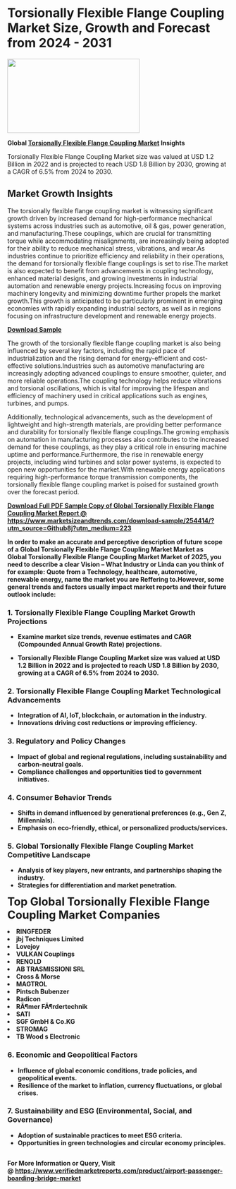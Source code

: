 <H1>Torsionally Flexible Flange Coupling Market Size, Growth and Forecast from 2024 - 2031</H1><img class="aligncenter size-medium wp-image-584254" src="https://thirdeyenews.in/wp-content/uploads/2024/09/Global-Market-Research-300x168.jpeg" alt="" width="300" height="168" /><p><strong>Global&nbsp;<a href="https://www.marketsizeandtrends.com/download-sample/254414/?utm_source=Github8j?utm_medium=223">Torsionally Flexible Flange Coupling Market</a> Insights</strong></p><p>Torsionally Flexible Flange Coupling Market size was valued at USD 1.2 Billion in 2022 and is projected to reach USD 1.8 Billion by 2030, growing at a CAGR of 6.5% from 2024 to 2030.</p><p><h2>Market Growth Insights</h2> <p>The torsionally flexible flange coupling market is witnessing significant growth driven by increased demand for high-performance mechanical systems across industries such as automotive, oil & gas, power generation, and manufacturing.These couplings, which are crucial for transmitting torque while accommodating misalignments, are increasingly being adopted for their ability to reduce mechanical stress, vibrations, and wear.As industries continue to prioritize efficiency and reliability in their operations, the demand for torsionally flexible flange couplings is set to rise.The market is also expected to benefit from advancements in coupling technology, enhanced material designs, and growing investments in industrial automation and renewable energy projects.Increasing focus on improving machinery longevity and minimizing downtime further propels the market growth.This growth is anticipated to be particularly prominent in emerging economies with rapidly expanding industrial sectors, as well as in regions focusing on infrastructure development and renewable energy projects.</p> <p><strong><a href="#">Download Sample</a></strong></p> <p>The growth of the torsionally flexible flange coupling market is also being influenced by several key factors, including the rapid pace of industrialization and the rising demand for energy-efficient and cost-effective solutions.Industries such as automotive manufacturing are increasingly adopting advanced couplings to ensure smoother, quieter, and more reliable operations.The coupling technology helps reduce vibrations and torsional oscillations, which is vital for improving the lifespan and efficiency of machinery used in critical applications such as engines, turbines, and pumps.</p> <p>Additionally, technological advancements, such as the development of lightweight and high-strength materials, are providing better performance and durability for torsionally flexible flange couplings.The growing emphasis on automation in manufacturing processes also contributes to the increased demand for these couplings, as they play a critical role in ensuring machine uptime and performance.Furthermore, the rise in renewable energy projects, including wind turbines and solar power systems, is expected to open new opportunities for the market.With renewable energy applications requiring high-performance torque transmission components, the torsionally flexible flange coupling market is poised for sustained growth over the forecast period.</p> <p><strong><a href="#"></p><p><span class=""><strong>Download Full PDF Sample Copy of Global Torsionally Flexible Flange Coupling Market Report</strong> @ <a href="https://www.marketsizeandtrends.com/download-sample/254414/?utm_source=Github8j?utm_medium=223" target="_blank">https://www.marketsizeandtrends.com/download-sample/254414/?utm_source=Github8j?utm_medium=223</a></span></p><p>In order to make an accurate and perceptive description of future scope of a Global&nbsp;Torsionally Flexible Flange Coupling Market Market as Global&nbsp;Torsionally Flexible Flange Coupling Market Market of 2025, you need to describe a clear Vision &ndash; What Industry or Linda can you think of for example: Quote from a Technology, healthcare, automotive, renewable energy, name the market you are Reffering to.However, some general trends and factors usually impact market reports and their future outlook include:</p><h3>1.&nbsp;<strong>Torsionally Flexible Flange Coupling Market Growth Projections</strong></h3><ul><li>Examine market size trends, revenue estimates and CAGR (Compounded Annual Growth Rate) projections.</li><li><p>Torsionally Flexible Flange Coupling Market size was valued at USD 1.2 Billion in 2022 and is projected to reach USD 1.8 Billion by 2030, growing at a CAGR of 6.5% from 2024 to 2030.</p></li></ul><h3>2.&nbsp;<strong>Torsionally Flexible Flange Coupling Market Technological Advancements</strong></h3><ul><li>Integration of AI, IoT, blockchain, or automation in the industry.</li><li>Innovations driving cost reductions or improving efficiency.</li></ul><h3>3.&nbsp;<strong>Regulatory and Policy Changes</strong></h3><ul><li>Impact of global and regional regulations, including sustainability and carbon-neutral goals.</li><li>Compliance challenges and opportunities tied to government initiatives.</li></ul><h3>4.&nbsp;<strong>Consumer Behavior Trends</strong></h3><ul><li>Shifts in demand influenced by generational preferences (e.g., Gen Z, Millennials).</li><li>Emphasis on eco-friendly, ethical, or personalized products/services.</li></ul><h3>5.&nbsp;<strong>Global Torsionally Flexible Flange Coupling Market Competitive Landscape</strong></h3><ul><li>Analysis of key players, new entrants, and partnerships shaping the industry.</li><li>Strategies for differentiation and market penetration.</li></ul><p data-pm-slice="1 1 []"><span style="color: inherit; font-family: inherit; font-size: 25px;">Top Global Torsionally Flexible Flange Coupling Market Companies</span></p><div class="" data-test-id=""><p><li>RINGFEDER</li><li> jbj Techniques Limited</li><li> Lovejoy</li><li> VULKAN Couplings</li><li> RENOLD</li><li> AB TRASMISSIONI SRL</li><li> Cross & Morse</li><li> MAGTROL</li><li> Pintsch Bubenzer</li><li> Radicon</li><li> RÃ¶mer FÃ¶rdertechnik</li><li> SATI</li><li> SGF GmbH & Co.KG</li><li> STROMAG</li><li> TB Wood s Electronic</li></p></div><h3>6.&nbsp;<strong>Economic and Geopolitical Factors</strong></h3><ul><li>Influence of global economic conditions, trade policies, and geopolitical events.</li><li>Resilience of the market to inflation, currency fluctuations, or global crises.</li></ul><h3>7.&nbsp;<strong>Sustainability and ESG (Environmental, Social, and Governance)</strong></h3><ul><li>Adoption of sustainable practices to meet ESG criteria.</li><li>Opportunities in green technologies and circular economy principles.</li></ul><h2><strong style="font-size: 14px;">For More Information or Query, Visit @&nbsp;</strong><a style="background-color: #ffffff; font-size: 14px;" href="https://www.marketsizeandtrends.com/report/torsionally-flexible-flange-coupling-market/" target="_blank">https://www.verifiedmarketreports.com/product/airport-passenger-boarding-bridge-market</a></h2>